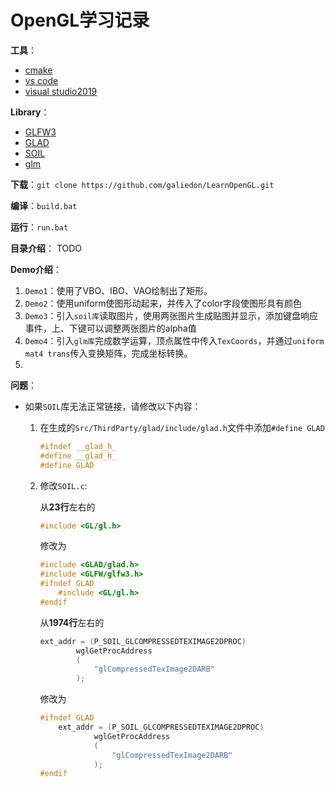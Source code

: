 # OpenGL学习记录

**工具**：
- [cmake](https://cmake.org/download/)
- [vs code](https://code.visualstudio.com/download)
- [visual studio2019](https://visualstudio.microsoft.com/zh-hans/)

**Library**：
- [GLFW3](https://github.com/glfw/glfw)
- [GLAD](https://github.com/Dav1dde/glad)
- [SOIL](https://github.com/paralin/soil)
- [glm](https://github.com/g-truc/glm)

**下载**：`git clone https://github.com/galiedon/LearnOpenGL.git`

**编译**：`build.bat`

**运行**：`run.bat`

**目录介绍**：
TODO

**Demo介绍**：
1. `Demo1`：使用了VBO、IBO、VAO绘制出了矩形。
2. `Demo2`：使用uniform使图形动起来，并传入了color字段使图形具有颜色
3. `Demo3`：引入`soil库`读取图片，使用两张图片生成贴图并显示，添加键盘响应事件，上、下键可以调整两张图片的alpha值
4. `Demo4`：引入`glm库`完成数学运算，顶点属性中传入`TexCoords`，并通过`uniform mat4 trans`传入变换矩阵，完成坐标转换。 
5. 


**问题**：
- 如果`SOIL`库无法正常链接，请修改以下内容：
  1. 在生成的`Src/ThirdParty/glad/include/glad.h`文件中添加`#define GLAD`
        ```cpp
        #ifndef __glad_h_
        #define __glad_h_
        #define GLAD
        ```
  2. 修改`SOIL.c`:

        从**23行**左右的
        ```cpp
        #include <GL/gl.h>
        ```
        修改为
        ```cpp
        #include <GLAD/glad.h>
        #include <GLFW/glfw3.h>
        #ifndef GLAD
            #include <GL/gl.h>
        #endif
        ```
        从**1974行**左右的
        ```cpp
        ext_addr = (P_SOIL_GLCOMPRESSEDTEXIMAGE2DPROC)
                wglGetProcAddress
                (
                    "glCompressedTexImage2DARB"
                );
        ```
        修改为
        ```cpp
        #ifndef GLAD
            ext_addr = (P_SOIL_GLCOMPRESSEDTEXIMAGE2DPROC)
                    wglGetProcAddress
                    (
                        "glCompressedTexImage2DARB"
                    );
        #endif
        ```
   